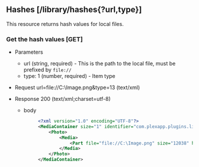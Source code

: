 ## Hashes [/library/hashes{?url,type}]

This resource returns hash values for local files.



### Get the hash values [GET]

+ Parameters
    + url (string, required) - This is the path to the local file, must be prefixed by `file://`
    + type: 1 (number, required) - Item type

+ Request url=file://C:\Image.png&type=13 (text/xml)

+ Response 200 (text/xml;charset=utf-8)

    + body
```xml
            <?xml version="1.0" encoding="UTF-8"?>
            <MediaContainer size="1" identifier="com.plexapp.plugins.library" mediaTagPrefix="/system/bundle/media/flags/" mediaTagVersion="1519299020">
                <Photo>
                    <Media>
                        <Part file="file://C:\Image.png" size="12038" hash="12038d462e114dbf98dc0b8feccdc134367540f1eb068"></Part>
                    </Media>
                </Photo>
            </MediaContainer>
```